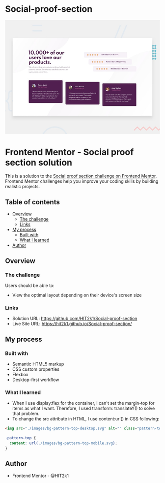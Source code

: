# Social-proof-section

![](./design/desktop-preview.jpg)

# Frontend Mentor - Social proof section solution

This is a solution to the [Social proof section challenge on Frontend Mentor](https://www.frontendmentor.io/challenges/social-proof-section-6e0qTv_bA). Frontend Mentor challenges help you improve your coding skills by building realistic projects.

## Table of contents

- [Overview](#overview)
  - [The challenge](#the-challenge)
  - [Links](#links)
- [My process](#my-process)
  - [Built with](#built-with)
  - [What I learned](#what-i-learned)
- [Author](#author)


## Overview

### The challenge

Users should be able to:

- View the optimal layout depending on their device's screen size


### Links

- Solution URL: https://github.com/HIT2k1/Social-proof-section
- Live Site URL: https://hit2k1.github.io/Social-proof-section/

## My process

### Built with

- Semantic HTML5 markup
- CSS custom properties
- Flexbox
- Desktop-first workflow

### What I learned

- When I use display:flex for the container, I can't set the margin-top for items as what I want. Therefore, I used transform: translateY() to solve that problem.
- To change the src attribute in HTML, I use content:url() in CSS following:
```html
<img src="./images/bg-pattern-top-desktop.svg" alt="" class="pattern-top">
```
```css
.pattern-top {
  content: url(./images/bg-pattern-top-mobile.svg);
}
```

## Author

- Frontend Mentor - @HIT2k1
